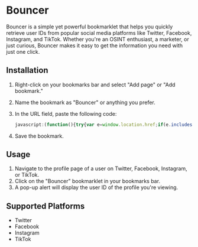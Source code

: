 # Bouncer

Bouncer is a simple yet powerful bookmarklet that helps you quickly retrieve user IDs from popular social media platforms like Twitter, Facebook, Instagram, and TikTok. Whether you're an OSINT enthusiast, a marketer, or just curious, Bouncer makes it easy to get the information you need with just one click.

## Installation

1. Right-click on your bookmarks bar and select "Add page" or "Add bookmark."
2. Name the bookmark as "Bouncer" or anything you prefer.
3. In the URL field, paste the following code:

    ```javascript
    javascript:(function(){try{var e=window.location.href;if(e.includes("twitter.com")){var t=document.evaluate('//script[@type="application/ld+json"]',document.lastChild,null,XPathResult.ANY_TYPE,null).iterateNext().textContent,n=JSON.parse(t),i=n.author&&n.author.identifier;i?alert("Twitter User ID: "+i):alert("Identifier not found!")}else if(e.includes("facebook.com")){var o=document.documentElement.innerHTML,r=o.match(/"userID":"(\d+)"/);r&&r[1]?alert("Facebook User ID: "+r[1]):alert("User ID not found on this page.")}else if(e.includes("instagram.com")){var a=document.documentElement.innerHTML,r=a.match(/"userID":"(\d+)"/);r&&r[1]?alert("Instagram User ID: "+r[1]):alert("User ID not found on this page.")}else if(e.includes("tiktok.com")){var c=document.documentElement.innerHTML,r=c.match(/"user":{"id":"(\d+)"/);r&&r[1]?alert("TikTok User ID: "+r[1]):alert("User ID not found on this page.")}else alert("This bookmarklet only works on Twitter, Facebook, Instagram, or TikTok.")}catch(e){alert("Error fetching or processing data: "+e.message)}})();
    ```

4. Save the bookmark.

## Usage

1. Navigate to the profile page of a user on Twitter, Facebook, Instagram, or TikTok.
2. Click on the "Bouncer" bookmarklet in your bookmarks bar.
3. A pop-up alert will display the user ID of the profile you're viewing.

## Supported Platforms

- Twitter
- Facebook
- Instagram
- TikTok
